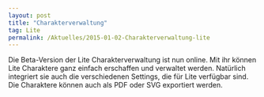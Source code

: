 ```yaml
---
layout: post
title: "Charakterverwaltung"
tag: Lite
permalink: /Aktuelles/2015-01-02-Charakterverwaltung-lite
---
```


Die Beta-Version der Lite Charakterverwaltung ist nun online. Mit ihr können Lite Charaktere ganz einfach erschaffen und verwaltet werden. Natürlich integriert sie auch die verschiedenen Settings, die für Lite verfügbar sind. Die Charaktere können auch als PDF oder SVG exportiert werden.
